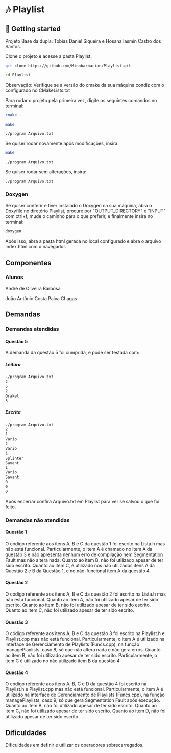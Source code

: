 # 🎶 Playlist

## 🚀 Getting started

Projeto Base da dupla: Tobias Daniel Siqueira e Hosana Iasmin Castro dos Santos.

Clone o projeto e acesse a pasta Playlist.

```bash
git clone https://github.com/Minobarbarian/Playlist.git

cd Playlist

```

Observação: Verifique se a versão do cmake da sua máquina condiz com o configurado no CMakeLists.txt

Para rodar o projeto pela primeira vez, digite os seguintes comandos no terminal:

```bash
cmake .

make

./program Arquivo.txt
```

Se quiser rodar novamente após modificações, insira:
```bash
make

./program Arquivo.txt

```

Se quiser rodar sem alterações, insira:
```bash
./program Arquivo.txt
```

### Doxygen

Se quiser conferir e tiver instalado o Doxygen na sua máquina, abra o Doxyfile no diretório Playlist, procure por "OUTPUT_DIRECTORY" e "INPUT" com ctrl+f, mude o caminho para o que preferir, e finalmente insira no terminal:
```bash
doxygen
```
Após isso, abra a pasta html gerada no local configurado e abra o arquivo index.html com o navegador.

## Componentes

### Alunos

André de Oliveira Barbosa

João Antônio Costa Paiva Chagas

## Demandas
### Demandas atendidas
#### Questão 5
A demanda da questão 5 foi cumprida, e pode ser testada com:
##### Leitura
```bash
./program Arquivo.txt
2
5
2
Orakel
3
```
##### Escrita
```bash
./program Arquivo.txt
2
1
Vario
2
Vario
1
Splinter
Savant
1
Vario
Savant
0
0
0
```
Após encerrar confira Arquivo.txt em Playlist para ver se salvou o que foi feito.
### Demandas não atendidas
#### Questão 1
O código referente aos itens A, B e C da questão 1 foi escrito na Lista.h mas não está funcional.
Particularmente, o item A é chamado no item A da questão 3 e não apresenta nenhum erro de compilação nem Segmentation Fault mas não altera nada.
Quanto ao item B, não foi utilizado apesar de ter sido escrito.
Quanto ao item C, é utilizado nos não utilizados itens A da Questão 2 e B da Questão 1, e no não-funcional item A da questão 4.
#### Questão 2
O código referente aos itens A, B e C da questão 2 foi escrito na Lista.h mas não está funcional.
Quanto ao item A, não foi utilizado apesar de ter sido escrito.
Quanto ao item B, não foi utilizado apesar de ter sido escrito.
Quanto ao item C, não foi utilizado apesar de ter sido escrito.
#### Questão 3
O código referente aos itens A, B e C da questão 3 foi escrito na Playlist.h e Playlist.cpp mas não está funcional.
Particularmente, o item A é utilizado na interface de Gerenciamento de Playlists (Funcs.cpp), na função managePlaylists, caso 8, só que não altera nada e não gera erros.
Quanto ao item B, não foi utilizado apesar de ter sido escrito.
Particularmente, o item C é utilizado no não utilizado item B da questão 4
#### Questão 4
O código referente aos itens A, B, C e D da questão 4 foi escrito na Playlist.h e Playlist.cpp mas não está funcional.
Particularmente, o item A é utilizado na interface de Gerenciamento de Playlists (Funcs.cpp), na função managePlaylists, caso 9, só que gera Segmentation Fault após execução.
Quanto ao item B, não foi utilizado apesar de ter sido escrito.
Quanto ao item C, não foi utilizado apesar de ter sido escrito.
Quanto ao item D, não foi utilizado apesar de ter sido escrito.
## Dificuldades

Dificuldades em definir e utilizar os operadores sobrecarregados.